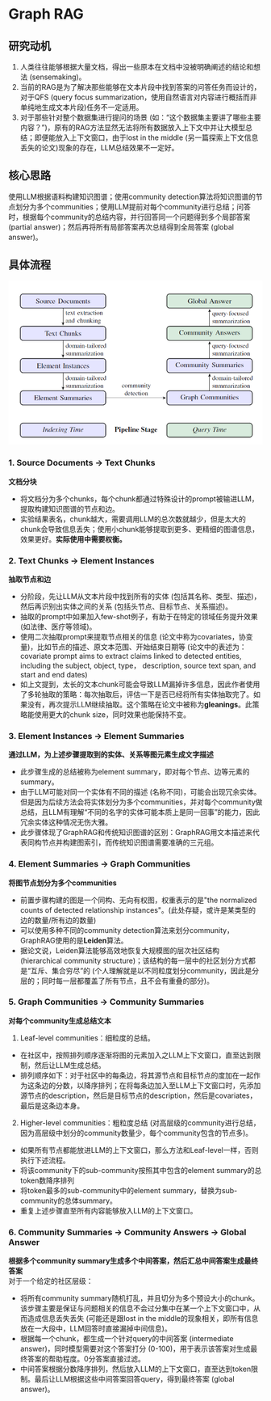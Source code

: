 # Graph RAG
## 研究动机
1. 人类往往能够根据大量文档，得出一些原本在文档中没被明确阐述的结论和想法 (sensemaking)。
2. 当前的RAG是为了解决那些能够在文本片段中找到答案的问答任务而设计的，对于QFS (query focus summarization，使用自然语言对内容进行概括而非单纯地生成文本片段)任务不一定适用。
3. 对于那些针对整个数据集进行提问的场景 (如：“这个数据集主要讲了哪些主要内容？”)，原有的RAG方法显然无法将所有数据放入上下文中并让大模型总结；即便能放入上下文窗口，由于lost in the middle (另一篇探索上下文信息丢失的论文)现象的存在，LLM总结效果不一定好。

## 核心思路
使用LLM根据语料构建知识图谱；使用community detection算法将知识图谱的节点划分为多个communities；使用LLM提前对每个community进行总结；问答时，根据每个community的总结内容，并行回答同一个问题得到多个局部答案 (partial answer)；然后再将所有局部答案再次总结得到全局答案 (global answer)。

## 具体流程
![](./images/image.png)
### 1. Source Documents → Text Chunks
**文档分块**
- 将文档分为多个chunks，每个chunk都通过特殊设计的prompt被输进LLM，提取构建知识图谱的节点和边。
- 实验结果表名，chunk越大，需要调用LLM的总次数就越少，但是太大的chunk会导致信息丢失；使用小chunk能够提取到更多、更精细的图谱信息，效果更好。**实际使用中需要权衡。**

### 2. Text Chunks → Element Instances
**抽取节点和边**
- 分阶段，先让LLM从文本片段中找到所有的实体 (包括其名称、类型、描述)，然后再识别出实体之间的关系 (包括头节点、目标节点、关系描述)。
- 抽取的prompt中如果加入few-shot例子，有助于在特定的领域任务提升效果 (如法律、医疗等领域)。
- 使用二次抽取prompt来提取节点相关的信息 (论文中称为covariates，协变量)，比如节点的描述、原文本范围、开始结束日期等 (论文中的表述为：covariate prompt aims to extract claims linked to detected entities, including the subject, object, type， description, source text span, and start and end dates)
- 如上文提到，太长的文本chunk可能会导致LLM漏掉许多信息，因此作者使用了多轮抽取的策略：每次抽取后，评估一下是否已经将所有实体抽取完了。如果没有，再次提示LLM继续抽取。这个策略在论文中被称为**gleanings**。此策略能使用更大的chunk size，同时效果也能保持不变。

### 3. Element Instances → Element Summaries
**通过LLM，为上述步骤提取到的实体、关系等图元素生成文字描述**
- 此步骤生成的总结被称为element summary，即对每个节点、边等元素的summary。
- 由于LLM可能对同一个实体有不同的描述 (名称不同)，可能会出现冗余实体。但是因为后续方法会将实体划分为多个communities，并对每个community做总结，且LLM有理解“不同的名字的实体可能本质上是同一回事”的能力，因此冗余实体这种情况无伤大雅。
- 此步骤体现了GraphRAG和传统知识图谱的区别：GraphRAG用文本描述来代表同构节点并构建图索引，而传统知识图谱需要准确的三元组。

### 4. Element Summaries → Graph Communities
**将图节点划分为多个communities**
- 前置步骤构建的图是一个同构、无向有权图，权重表示的是"the normalized counts of detected relationship instances"。(此处存疑，或许是某类型的边的数量/所有边的数量)
- 可以使用多种不同的community detection算法来划分community，GraphRAG使用的是**Leiden**算法。
- 据论文说，Leiden算法能够高效地恢复大规模图的层次社区结构 (hierarchical community structure)；该结构的每一层中的社区划分方式都是“互斥、集合穷尽”的 (个人理解就是以不同粒度划分community，因此是分层的；同时每一层都覆盖了所有节点，且不会有重叠的部分)。

### 5. Graph Communities → Community Summaries
**对每个community生成总结文本**
1. Leaf-level communities：细粒度的总结。
 - 在社区中，按照排列顺序逐渐将图的元素加入之LLM上下文窗口，直至达到限制，然后让LLM生成总结。
 - 排列顺序如下：对于社区中的每条边，将其源节点和目标节点的度加在一起作为这条边的分数，以降序排列；在将每条边加入至LLM上下文窗口时，先添加源节点的description，然后是目标节点的description，然后是covariates，最后是这条边本身。
2. Higher-level communities：粗粒度总结 (对高层级的community进行总结，因为高层级中划分的community数量少，每个community包含的节点多)。
 - 如果所有节点都能放进LLM的上下文窗口，那么方法和Leaf-level一样，否则执行下述流程。
 - 将该community下的sub-community按照其中包含的element summary的总token数降序排列
 - 将token最多的sub-community中的element summary，替换为sub-community的总体summary。
 - 重复上述步骤直至所有内容能够放入LLM的上下文窗口。

### 6. Community Summaries → Community Answers → Global Answer
**根据多个community summary生成多个中间答案，然后汇总中间答案生成最终答案**  
对于一个给定的社区层级：
- 将所有community summary随机打乱，并且切分为多个预设大小的chunk。该步骤主要是保证与问题相关的信息不会过分集中在某一个上下文窗口中，从而造成信息丢失丢失 (可能还是跟lost in the middle的现象相关，即所有信息放在一大段中，LLM回答时直接漏掉中间信息)。
- 根据每一个chunk，都生成一个针对query的中间答案 (intermediate answer)，同时模型需要对这个答案打分 (0-100)，用于表示该答案对生成最终答案的帮助程度。0分答案直接过滤。
- 中间答案根据分数降序排列，然后放入LLM的上下文窗口，直至达到token限制。最后让LLM根据这些中间答案回答query，得到最终答案 (global answer)。
